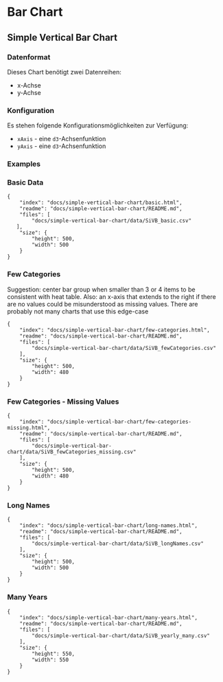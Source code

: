# Bar Chart

## Simple Vertical Bar Chart

### Datenformat

Dieses Chart benötigt zwei Datenreihen:

* x-Achse
* y-Achse

### Konfiguration

Es stehen folgende Konfigurationsmöglichkeiten zur Verfügung:

* `xAxis` - eine `d3`-Achsenfunktion
* `yAxis` - eine `d3`-Achsenfunktion

### Examples

### Basic Data

```project
{
    "index": "docs/simple-vertical-bar-chart/basic.html",
    "readme": "docs/simple-vertical-bar-chart/README.md",
    "files": [
        "docs/simple-vertical-bar-chart/data/SiVB_basic.csv"
   ],
    "size": {
        "height": 500,
        "width": 500
    }
}
```

### Few Categories

Suggestion: center bar group when smaller than 3 or 4 items to be consistent with heat table. Also: an x-axis that extends to the right if there are no values could be misunderstood as missing values. There are probably not many charts that use this edge-case

```project
{
    "index": "docs/simple-vertical-bar-chart/few-categories.html",
    "readme": "docs/simple-vertical-bar-chart/README.md",
    "files": [
        "docs/simple-vertical-bar-chart/data/SiVB_fewCategories.csv"
    ],
    "size": {
        "height": 500,
        "width": 480
    }
}
```

### Few Categories - Missing Values

```project
{
    "index": "docs/simple-vertical-bar-chart/few-categories-missing.html",
    "readme": "docs/simple-vertical-bar-chart/README.md",
    "files": [
        "docs/simple-vertical-bar-chart/data/SiVB_fewCategories_missing.csv"
    ],
    "size": {
        "height": 500,
        "width": 480
    }
}
```

### Long Names

```project
{
    "index": "docs/simple-vertical-bar-chart/long-names.html",
    "readme": "docs/simple-vertical-bar-chart/README.md",
    "files": [
        "docs/simple-vertical-bar-chart/data/SiVB_longNames.csv"
    ],
    "size": {
        "height": 500,
        "width": 500
    }
}
```

### Many Years

```project
{
    "index": "docs/simple-vertical-bar-chart/many-years.html",
    "readme": "docs/simple-vertical-bar-chart/README.md",
    "files": [
        "docs/simple-vertical-bar-chart/data/SiVB_yearly_many.csv"
    ],
    "size": {
        "height": 550,
        "width": 550
    }
}
```
